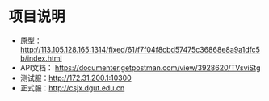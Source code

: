 # 项目说明
+ 原型：http://113.105.128.165:1314/fixed/61/f7f04f8cbd57475c36868e8a9a1dfc5b/index.html
+ API文档： https://documenter.getpostman.com/view/3928620/TVsviStg
+ 测试服：http://172.31.200.1:10300
+ 正式服：http://csjx.dgut.edu.cn